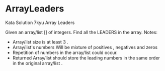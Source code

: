 # ArrayLeaders

Kata Solution 7kyu Array Leaders

Given an array/list [] of integers. Find all the LEADERS in the array.
Notes:
- Array/list size is at least 3 .
- Array/list's numbers Will be mixture of positives , negatives and zeros
- Repetition of numbers in the array/list could occur.
- Returned Array/list should store the leading numbers in the same order in the original array/list .
